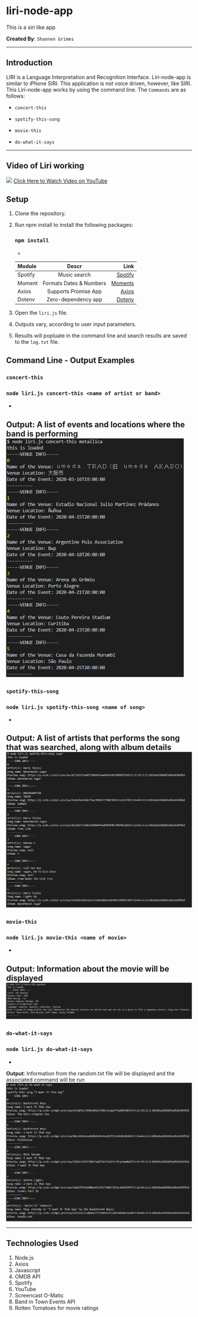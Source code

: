 # liri-node-app
This is a siri like app

**Created By**: `Shannen Grimes`

- - -

## Introduction
LIRI is a Language Interpretation and Recognition Interface.  Liri-node-app is similar to iPhone SIRI.  This application is not voice driven, however, like SIRI.  This Liri-node-app works by using the command line.  The `Commands` are as follows:
   * `concert-this`

   * `spotify-this-song`

   * `movie-this`

   * `do-what-it-says`

- - - 

## Video of Liri working
![](https://j.gifs.com/wVxJlg.gif)
[Click Here to Watch Video on YouTube](https://www.youtube.com/watch?v=XIsz4uQGeUQ)

## Setup

1.  Clone the repository.
2.  Run npm install to install the following packages:

      ### `npm install`
      - 
      | Module        | Descr                        | Link                                                            |
      | ------------- |:-------------:               | -----:                                                          |
      | Spotify       | Music search                 | [Spotify](https://developer.spotify.com/documentation/web-api/) |
      | Moment        | Formats Dates & Numbers      | [Moments](https://momentjs.com/docs/)                           |
      | Axios         | Supports Promise App         | [Axios](https://www.npmjs.com/package/axios)                    |
      | Dotenv        | Zero-dependency app          | [Dotenv](https://www.npmjs.com/package/dotenv)                  |

3. Open the `liri.js` file.
4. Outputs vary, according to user input parameters.
5. Results will popluate in the command line and search results are saved to the `log.txt` file.

## Command Line - Output Examples
### `concert-this`
### `node liri.js concert-this <name of artist or band>`
-
**Output**: A list of events and locations where the band is performing
![Results](/assets/images/concert-this-metallica.png)
-
### `spotify-this-song`
### `node liri.js spotify-this-song <name of song>`
-
**Output**: A list of artists that performs the song that was searched, along with album details
![Results](/assets/images/spotify-this-song-sugar.png)
-
### `movie-this`
### `node liri.js movie-this <name of movie>`
-
**Output**: Information about the movie will be displayed
![Results](/assets/images/movie-this-goonies.png)
-
### `do-what-it-says`
### `node liri.js do-what-it-says`
-
**Output**: Information from the random.txt file will be displayed and the associated command will be run
![Results](/assets/images/do-what-it-says.png)
- - -
## Technologies Used
1. Node.js
2. Axios
3. Javascript
4. OMDB API
5. Spotify
6. YouTube
7. Screencast O-Matic
8. Band in Town Events API
9. Rotten Tomatoes for movie ratings





